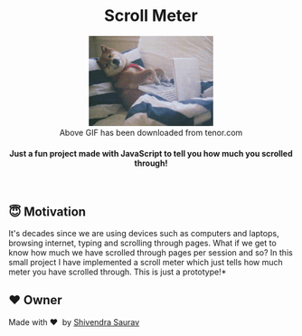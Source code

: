 <h1 align="center">Scroll Meter</h1>

<div align='center'>
<img src='https://github.com/SahilChachra/Scroll-Meter/blob/main/sampleImages/tenor.gif'><br>
Above GIF has been downloaded from tenor.com
</div>

<div align= "center">
  <h4>Just a fun project made with JavaScript to tell you how much you scrolled through!</h4>
</div>

&nbsp;&nbsp;&nbsp;&nbsp;&nbsp;&nbsp;&nbsp;&nbsp;&nbsp;&nbsp;&nbsp;&nbsp;&nbsp;&nbsp;&nbsp;&nbsp;&nbsp;&nbsp;&nbsp;&nbsp;&nbsp;&nbsp;&nbsp;&nbsp;&nbsp;&nbsp;&nbsp;&nbsp;&nbsp;&nbsp;

## :innocent: Motivation
It's decades since we are using devices such as computers and laptops, browsing internet, typing and scrolling through pages. What if we get to know how much we have scrolled through pages per session and so? In this small project I have implemented a scroll meter which just tells how much meter you have scrolled through. This is just a prototype!*

## :heart: Owner
Made with :heart:&nbsp;  by [Shivendra Saurav](https://github.com/Shivendrasaurav)